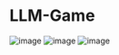 # LLM-Game
 ![image](https://github.com/user-attachments/assets/4c5ef837-c947-4688-8983-75180c1916f0)
 ![image](blob:https://feit-teaching.atlassian.net/ff7401a8-0639-4f4b-a50e-39272bfbd255#media-blob-url=true&id=b57c7866-775c-44e0-a2a6-3857380d9ec4&collection=contentId-4229012&contextId=4229012&width=959&height=1280&alt=official-photo.jpeg)
  ![image](https://feit-teaching.atlassian.net/f3a613d6-d795-48d3-a5a5-4c03124c0ee2#media-blob-url=true&id=2fbe7480-1b5a-4b9a-ada0-5abb80deb96f&collection=contentId-4229012&contextId=4229012&width=780&height=953&alt=%E5%BE%AE%E4%BF%A1%E5%9B%BE%E7%89%87_20250321100551.jpg)



